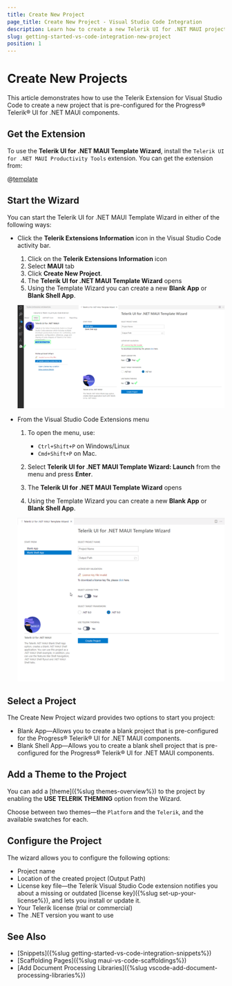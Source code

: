 ```yaml
---
title: Create New Project
page_title: Create New Project - Visual Studio Code Integration
description: Learn how to create a new Telerik UI for .NET MAUI project with our Visual Studio Code Templates.
slug: getting-started-vs-code-integration-new-project
position: 1
---
```


# Create New Projects

This article demonstrates how to use the Telerik Extension for Visual Studio Code to create a new project that is pre-configured for the Progress&reg; Telerik&reg; UI for .NET MAUI components.

## Get the Extension

To use the **Telerik UI for .NET MAUI Template Wizard**, install the `Telerik UI for .NET MAUI Productivity Tools` extension. You can get the extension from:

@[template](/_contentTemplates/common/extension.md#vscode-extension-downloads)

## Start the Wizard

You can start the Telerik UI for .NET MAUI Template Wizard in either of the following ways:

* Click the **Telerik Extensions Information** icon in the Visual Studio Code activity bar.

    1. Click on the **Telerik Extensions Information** icon
    1. Select **MAUI** tab
    1. Click **Create New Project**.
    1. The **Telerik UI for .NET MAUI Template Wizard** opens
    1. Using the Template Wizard you can create a new **Blank App** or **Blank Shell App**.

    ![Telerik UI for .NET MAUI VS Code Extension](images/telerik-vs-code-extension.png)

* From the Visual Studio Code Extensions menu

    1. To open the menu, use:
        - `Ctrl+Shift+P` on Windows/Linux
        - `Cmd+Shift+P` on Mac.

    1. Select **Telerik UI for .NET MAUI Template Wizard: Launch** from the menu and press **Enter**. 
    1. The **Telerik UI for .NET MAUI Template Wizard** opens
    1. Using the Template Wizard you can create a new **Blank App** or **Blank Shell App**.

    ![Telerik UI for .NET MAUI VS Code snippets](images/MauiTemplateWizard.gif)

## Select a Project

The Create New Project wizard provides two options to start you project:

 -  Blank App&mdash;Allows you to create a blank project that is pre-configured for the Progress® Telerik® UI for .NET MAUI components.
 -  Blank Shell App&mdash;Allows you to create a blank shell project that is pre-configured for the Progress® Telerik® UI for .NET MAUI components.


## Add a Theme to the Project

You can add a [theme]({%slug themes-overview%}) to the project by enabling the **USE TELERIK THEMING** option from the Wizard. 

Choose between two themes&mdash;the `Platform` and the `Telerik`, and the available swatches for each.

## Configure the Project

The wizard allows you to configure the following options:

  - Project name
  - Location of the created project (Output Path)
  - License key file&mdash;the Telerik Visual Studio Code extension notifies you about a missing or outdated [license key]({%slug set-up-your-license%}), and lets you install or update it.
  - Your Telerik license (trial or commercial)
  - The .NET version you want to use

## See Also

* [Snippets]({%slug getting-started-vs-code-integration-snippets%})
* [Scaffolding Pages]({%slug maui-vs-code-scaffoldings%})
* [Add Document Processing Libraries]({%slug vscode-add-document-processing-libraries%})